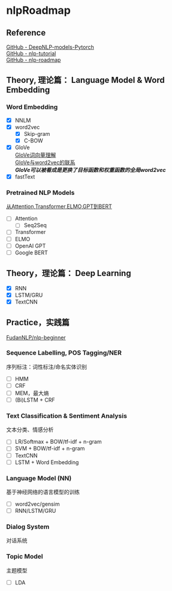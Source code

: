 # nlpRoadmap

## Reference
[GitHub - DeepNLP-models-Pytorch](https://github.com/huankiki/DeepNLP-models-Pytorch)  
[GitHub - nlp-tutorial](https://github.com/huankiki/nlp-tutorial)  
[GitHub - nlp-roadmap](https://github.com/HaveTwoBrush/nlp-roadmap)  

## Theory, 理论篇： Language Model & Word Embedding
### Word Embedding
- [x] NNLM
- [x] word2vec
  - [x] Skip-gram
  - [x] C-BOW
- [x] GloVe  
[GloVe词向量理解](https://www.jianshu.com/p/5bbb55c35961)  
[GloVe与word2vec的联系](https://ranmaosong.github.io/2018/11/21/nlp-glove/)  
***GloVe可以被看成是更换了目标函数和权重函数的全局word2vec***  
- [x] fastText

### Pretrained NLP Models
[从Attention,Transformer,ELMO,GPT到BERT](http://www.bdpt.net/cn/2019/01/22/%E6%B7%B1%E5%BA%A6%E5%AD%A6%E4%B9%A0%EF%BC%9A%E5%89%8D%E6%B2%BF%E6%8A%80%E6%9C%AF-%E4%BB%8Eattentiontransformerelmogpt%E5%88%B0bert/)
- [ ] Attention
  - [ ] Seq2Seq
- [ ] Transformer
- [ ] ELMO
- [ ] OpenAI GPT
- [ ] Google BERT

## Theory，理论篇： Deep Learning
- [x] RNN
- [x] LSTM/GRU
- [x] TextCNN

## Practice，实践篇
[FudanNLP/nlp-beginner](https://github.com/FudanNLP/nlp-beginner)

### Sequence Labelling, POS Tagging/NER
序列标注：词性标注/命名实体识别
- [ ] HMM
- [ ] CRF
- [ ] MEM，最大熵
- [ ] (Bi)LSTM + CRF

### Text Classification & Sentiment Analysis
文本分类、情感分析
- [ ] LR/Softmax + BOW/tf-idf + n-gram
- [ ] SVM + BOW/tf-idf + n-gram
- [ ] TextCNN
- [ ] LSTM + Word Embedding

### Language Model (NN)
基于神经网络的语言模型的训练
- [ ] word2vec/gensim
- [ ] RNN/LSTM/GRU

### Dialog System
对话系统

### Topic Model
主题模型
- [ ] LDA


